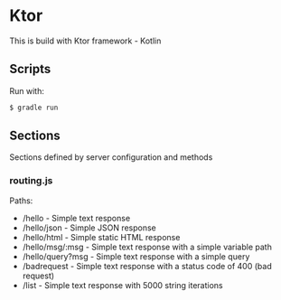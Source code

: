 # Ktor
This is build with Ktor framework - Kotlin

## Scripts
Run with:
```sh
$ gradle run
```


## Sections
Sections defined by server configuration and methods

### routing.js
Paths:
- /hello - Simple text response
- /hello/json - Simple JSON response
- /hello/html - Simple static HTML response
- /hello/msg/:msg - Simple text response with a simple variable path
- /hello/query?msg - Simple text response with a simple query
- /badrequest - Simple text response with a status code of 400 (bad request)
- /list - Simple text response with 5000 string iterations